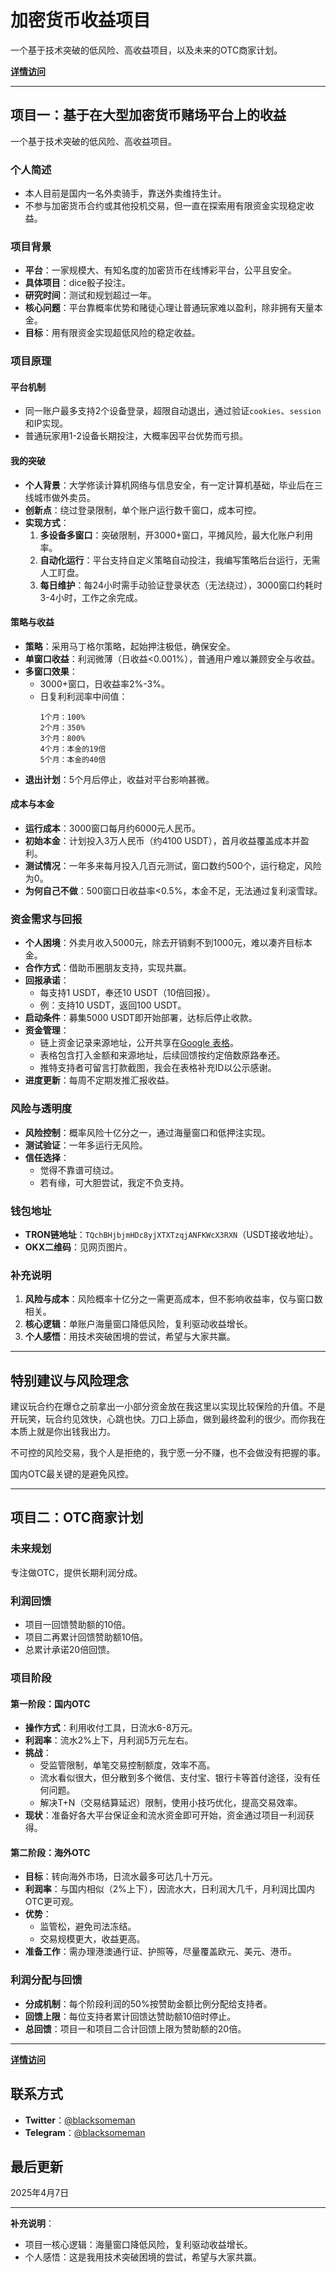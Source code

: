 # 加密货币收益项目

一个基于技术突破的低风险、高收益项目，以及未来的OTC商家计划。

**[详情访问](https://blacksomeman.github.io/getfreedom/)**

---

## 项目一：基于在大型加密货币赌场平台上的收益

一个基于技术突破的低风险、高收益项目。

### 个人简述
- 本人目前是国内一名外卖骑手，靠送外卖维持生计。
- 不参与加密货币合约或其他投机交易，但一直在探索用有限资金实现稳定收益。

### 项目背景
- **平台**：一家规模大、有知名度的加密货币在线博彩平台，公平且安全。
- **具体项目**：dice骰子投注。
- **研究时间**：测试和规划超过一年。
- **核心问题**：平台靠概率优势和赌徒心理让普通玩家难以盈利，除非拥有天量本金。
- **目标**：用有限资金实现超低风险的稳定收益。

### 项目原理
#### 平台机制
- 同一账户最多支持2个设备登录，超限自动退出，通过验证`cookies`、`session`和IP实现。
- 普通玩家用1-2设备长期投注，大概率因平台优势而亏损。

#### 我的突破
- **个人背景**：大学修读计算机网络与信息安全，有一定计算机基础，毕业后在三线城市做外卖员。
- **创新点**：绕过登录限制，单个账户运行数千窗口，成本可控。
- **实现方式**：
  1. **多设备多窗口**：突破限制，开3000+窗口，平摊风险，最大化账户利用率。
  2. **自动化运行**：平台支持自定义策略自动投注，我编写策略后台运行，无需人工盯盘。
  3. **每日维护**：每24小时需手动验证登录状态（无法绕过），3000窗口约耗时3-4小时，工作之余完成。

#### 策略与收益
- **策略**：采用马丁格尔策略，起始押注极低，确保安全。
- **单窗口收益**：利润微薄（日收益<0.001%），普通用户难以兼顾安全与收益。
- **多窗口效果**：
  - 3000+窗口，日收益率2%-3%。
  - 日复利利润率中间值：
    ```
    1个月：100%
    2个月：350%
    3个月：800%
    4个月：本金的19倍
    5个月：本金的40倍
    ```
- **退出计划**：5个月后停止，收益对平台影响甚微。

#### 成本与本金
- **运行成本**：3000窗口每月约6000元人民币。
- **初始本金**：计划投入3万人民币（约4100 USDT），首月收益覆盖成本并盈利。
- **测试情况**：一年多来每月投入几百元测试，窗口数约500个，运行稳定，风险为0。
- **为何自己不做**：500窗口日收益率<0.5%，本金不足，无法通过复利滚雪球。

### 资金需求与回报
- **个人困境**：外卖月收入5000元，除去开销剩不到1000元，难以凑齐目标本金。
- **合作方式**：借助币圈朋友支持，实现共赢。
- **回报承诺**：
  - 每支持1 USDT，奉还10 USDT（10倍回报）。
  - 例：支持10 USDT，返回100 USDT。
- **启动条件**：募集5000 USDT即开始部署，达标后停止收款。
- **资金管理**：
  - 链上资金记录来源地址，公开共享在[Google 表格](https://docs.google.com/spreadsheets/d/1LkvwOum6_SeDzuEZRoUz7QCWjHerMaS2uSm5ufn9lCk)。
  - 表格包含打入金额和来源地址，后续回馈按约定倍数原路奉还。
  - 推特支持者可留言打款截图，我会在表格补充ID以公示感谢。
- **进度更新**：每周不定期发推汇报收益。

### 风险与透明度
- **风险控制**：概率风险十亿分之一，通过海量窗口和低押注实现。
- **测试验证**：一年多运行无风险。
- **信任选择**：
  - 觉得不靠谱可绕过。
  - 若有缘，可大胆尝试，我定不负支持。

### 钱包地址
- **TRON链地址**：`TQchBHjbjmHDc8yjXTXTzqjANFKWcX3RXN`（USDT接收地址）。
- **OKX二维码**：见网页图片。

### 补充说明
1. **风险与成本**：风险概率十亿分之一需更高成本，但不影响收益率，仅与窗口数相关。
2. **核心逻辑**：单账户海量窗口降低风险，复利驱动收益增长。
3. **个人感悟**：用技术突破困境的尝试，希望与大家共赢。

---

## 特别建议与风险理念
建议玩合约在爆仓之前拿出一小部分资金放在我这里以实现比较保险的升值。不是开玩笑，玩合约见效快，心跳也快。刀口上舔血，做到最终盈利的很少。而你我在本质上就是你出钱我出力。

不可控的风险交易，我个人是拒绝的，我宁愿一分不赚，也不会做没有把握的事。

国内OTC最关键的是避免风控。

---

## 项目二：OTC商家计划

### 未来规划
专注做OTC，提供长期利润分成。

### 利润回馈
- 项目一回馈赞助额的10倍。
- 项目二再累计回馈赞助额10倍。
- 总累计承诺20倍回馈。

### 项目阶段
#### 第一阶段：国内OTC
- **操作方式**：利用收付工具，日流水6-8万元。
- **利润率**：流水2%上下，月利润5万元左右。
- **挑战**：
  - 受监管限制，单笔交易控制额度，效率不高。
  - 流水看似很大，但分散到多个微信、支付宝、银行卡等首付途径，没有任何问题。
  - 解决T+N（交易结算延迟）限制，使用小技巧优化，提高交易效率。
- **现状**：准备好各大平台保证金和流水资金即可开始，资金通过项目一利润获得。

#### 第二阶段：海外OTC
- **目标**：转向海外市场，日流水最多可达几十万元。
- **利润率**：与国内相似（2%上下），因流水大，日利润大几千，月利润比国内OTC更可观。
- **优势**：
  - 监管松，避免司法冻结。
  - 交易规模更大，收益更高。
- **准备工作**：需办理港澳通行证、护照等，尽量覆盖欧元、美元、港币。

### 利润分配与回馈
- **分成机制**：每个阶段利润的50%按赞助金额比例分配给支持者。
- **回馈上限**：每位支持者累计回馈达赞助额10倍时停止。
- **总回馈**：项目一和项目二合计回馈上限为赞助额的20倍。
---
**[详情访问](https://blacksomeman.github.io/getfreedom/)**

## 联系方式
- **Twitter**：[@blacksomeman](https://x.com/blacksomeman)
- **Telegram**：[@blacksomeman](https://t.me/blacksomeman)

## 最后更新
2025年4月7日

---

**补充说明**：
- 项目一核心逻辑：海量窗口降低风险，复利驱动收益增长。
- 个人感悟：这是我用技术突破困境的尝试，希望与大家共赢。
